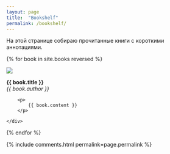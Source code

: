 ```yaml
---
layout: page
title:  "Bookshelf"
permalink: /bookshelf/
---
```


На этой странице собираю прочитанные книги с короткими аннотациями.

{% for book in site.books reversed %}

<div class="book-item">
    <div class="book-thumb">
        <img src="/assets/static/bookshelf/{{ book.image }}">
    </div>
    <div class="book-text">
        <p>
            <b>{{ book.title }}</b>
            <br>
            <em>{{ book.author }}</em>
        </p>

        <p>
            {{ book.content }}
        </p>

    </div>
</div>

{% endfor %}

{% include comments.html permalink=page.permalink %}

